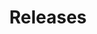 ---
title: Releases
description: "Stay up-to-date with the latest NGINX Service Mesh release"
menu: 
  docs:
    parent: NGINX Service Mesh
---